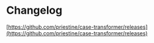 # Changelog

[https://github.com/priestine/case-transformer/releases](https://github.com/priestine/case-transformer/releases)
